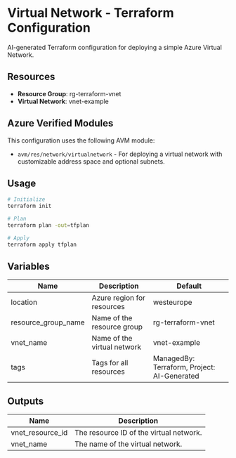 # Virtual Network - Terraform Configuration

AI-generated Terraform configuration for deploying a simple Azure Virtual Network.

## Resources

- **Resource Group**: rg-terraform-vnet
- **Virtual Network**: vnet-example

## Azure Verified Modules

This configuration uses the following AVM module:
- `avm/res/network/virtualnetwork` - For deploying a virtual network with customizable address space and optional subnets.

## Usage

```bash
# Initialize
terraform init

# Plan
terraform plan -out=tfplan

# Apply
terraform apply tfplan
```

## Variables

| Name | Description | Default |
|------|-------------|---------|
| location | Azure region for resources | westeurope |
| resource_group_name | Name of the resource group | rg-terraform-vnet |
| vnet_name | Name of the virtual network | vnet-example |
| tags | Tags for all resources | ManagedBy: Terraform, Project: AI-Generated |

## Outputs

| Name | Description |
|------|-------------|
| vnet_resource_id | The resource ID of the virtual network. |
| vnet_name | The name of the virtual network. |

